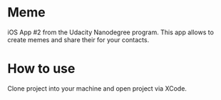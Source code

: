 # Meme
iOS App #2 from the Udacity Nanodegree program. This app allows to create memes and share their for your contacts.

# How to use
Clone project into your machine and open project via XCode.
